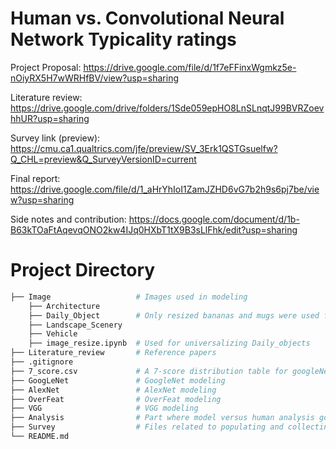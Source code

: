 # Human vs. Convolutional Neural Network Typicality ratings

Project Proposal: https://drive.google.com/file/d/1f7eFFinxWgmkz5e-nOiyRX5H7wWRHfBV/view?usp=sharing

Literature review: https://drive.google.com/drive/folders/1Sde059epHO8LnSLnqtJ99BVRZoevhhUR?usp=sharing

Survey link (preview): https://cmu.ca1.qualtrics.com/jfe/preview/SV_3Erk1QSTGsuelfw?Q_CHL=preview&Q_SurveyVersionID=current

Final report: https://drive.google.com/file/d/1_aHrYhIoI1ZamJZHD6vG7b2h9s6pj7be/view?usp=sharing

Side notes and contribution: https://docs.google.com/document/d/1b-B63kTOaFtAqevqONO2kw4IJq0HXbT1tX9B3sLlFhk/edit?usp=sharing

# Project Directory
``` bash
├── Image                   # Images used in modeling
    ├── Architecture
    ├── Daily_Object        # Only resized bananas and mugs were used for modeling
    ├── Landscape_Scenery
    ├── Vehicle
    ├── image_resize.ipynb  # Used for universalizing Daily_objects
├── Literature_review       # Reference papers
├── .gitignore
├── 7_score.csv             # A 7-score distribution table for googleNet
├── GoogLeNet               # GoogleNet modeling
├── AlexNet                 # AlexNet modeling
├── OverFeat                # OverFeat modeling
├── VGG                     # VGG modeling
├── Analysis                # Part where model versus human analysis goes (majorly dirty works with codes)
├── Survey                  # Files related to populating and collecting survey (majorly dirty works with codes)
└── README.md
```
